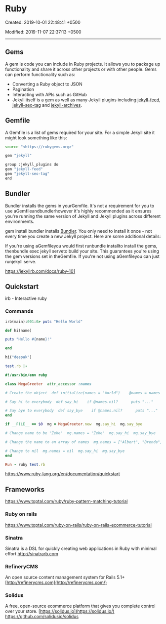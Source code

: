 # Ruby

Created: 2019-10-01 22:48:41 +0500

Modified: 2019-11-07 22:37:13 +0500

---

## Gems

A gem is code you can include in Ruby projects. It allows you to package up functionality and share it across other projects or with other people. Gems can perform functionality such as:

- Converting a Ruby object to JSON
- Pagination
- Interacting with APIs such as GitHub
- Jekyll itself is a gem as well as many Jekyll plugins including [jekyll-feed](https://github.com/jekyll/jekyll-feed), [jekyll-seo-tag](https://github.com/jekyll/jekyll-seo-tag) and [jekyll-archives](https://github.com/jekyll/jekyll-archives).

## Gemfile

A Gemfile is a list of gems required for your site. For a simple Jekyll site it might look something like this:

```bash
source "<https://rubygems.org>"

gem "jekyll"

group :jekyll_plugins do
gem "jekyll-feed"
gem "jekyll-seo-tag"
end
```

## Bundler

Bundler installs the gems in yourGemfile. It's not a requirement for you to use aGemfileandbundlerhowever it's highly recommended as it ensures you're running the same version of Jekyll and Jekyll plugins across different environments.

gem install bundler installs [Bundler](https://rubygems.org/gems/bundler). You only need to install it once - not every time you create a new Jekyll project. Here are some additional details:

If you're using aGemfileyou would first runbundle installto install the gems, thenbundle exec jekyll serveto build your site. This guarantees you're using the gem versions set in theGemfile. If you're not using aGemfileyou can just runjekyll serve.

<https://jekyllrb.com/docs/ruby-101>

## Quickstart

irb - Interactive ruby

### Commands

```ruby
irb(main):001:0> puts "Hello World"

def hi(name)

puts "Hello #{name}!"

end

hi("deepak")

test.rb |-

#!/usr/bin/env ruby

class MegaGreeter  attr_accessor :names

# Create the object  def initialize(names = "World")    @names = names  end

# Say hi to everybody  def say_hi    if @names.nil?      puts "..."    elsif @names.respond_to?("each")      # @names is a list of some kind, iterate!      @names.each do |name|        puts "Hello #{name}!"      end    else      puts "Hello #{@names}!"    end  end

# Say bye to everybody  def say_bye    if @names.nil?      puts "..."    elsif @names.respond_to?("join")      # Join the list elements with commas      puts "Goodbye #{@names.join(", ")}.  Come back soon!"    else      puts "Goodbye #{@names}.  Come back soon!"    end  end
end

if __FILE__ == $0  mg = MegaGreeter.new  mg.say_hi  mg.say_bye

# Change name to be "Zeke"  mg.names = "Zeke"  mg.say_hi  mg.say_bye

# Change the name to an array of names  mg.names = ["Albert", "Brenda", "Charles",              "Dave", "Engelbert"]  mg.say_hi  mg.say_bye

# Change to nil  mg.names = nil  mg.say_hi  mg.say_bye
end

Run - ruby test.rb
```

<https://www.ruby-lang.org/en/documentation/quickstart>

## Frameworks

<https://www.toptal.com/ruby/ruby-pattern-matching-tutorial>

### Ruby on rails

<https://www.toptal.com/ruby-on-rails/ruby-on-rails-ecommerce-tutorial>

### Sinatra

Sinatra is a DSL for quickly creating web applications in Ruby with minimal effort
<http://sinatrarb.com>

### RefineryCMS

An open source content management system for Rails 5.1+
[http://refinerycms.com](http://refinerycms.com/)

### Solidus

A free, open-source ecommerce platform that gives you complete control over your store.
[https://solidus.io](https://solidus.io/)
<https://github.com/solidusio/solidus>

